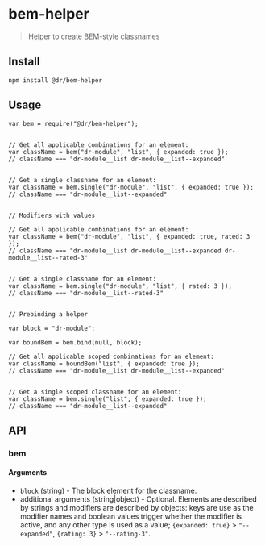 # bem-helper

> Helper to create BEM-style classnames

## Install

```
npm install @dr/bem-helper
```

## Usage

```
var bem = require("@dr/bem-helper");


// Get all applicable combinations for an element:
var className = bem("dr-module", "list", { expanded: true });
// className === "dr-module__list dr-module__list--expanded"


// Get a single classname for an element:
var className = bem.single("dr-module", "list", { expanded: true });
// className === "dr-module__list--expanded"


// Modifiers with values

// Get all applicable combinations for an element:
var className = bem("dr-module", "list", { expanded: true, rated: 3 });
// className === "dr-module__list dr-module__list--expanded dr-module__list--rated-3"


// Get a single classname for an element:
var className = bem.single("dr-module", "list", { rated: 3 });
// className === "dr-module__list--rated-3"


// Prebinding a helper

var block = "dr-module";

var boundBem = bem.bind(null, block);

// Get all applicable scoped combinations for an element:
var className = boundBem("list", { expanded: true });
// className === "dr-module__list dr-module__list--expanded"


// Get a single scoped classname for an element:
var className = bem.single("list", { expanded: true });
// className === "dr-module__list--expanded"

```

## API

### bem

#### Arguments

* `block` (string) - The block element for the classname.
* additional arguments (string|object) - Optional. Elements are described by strings and modifiers are described by objects: keys are use as the modifier names and boolean values trigger whether the modifier is active, and any other type is used as a value; `{expanded: true}` > `"--expanded"`, `{rating: 3}` > `"--rating-3"`.